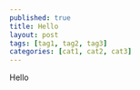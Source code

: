 ```yaml
---
published: true
title: Hello
layout: post
tags: [tag1, tag2, tag3]
categories: [cat1, cat2, cat3]
---
```

Hello
